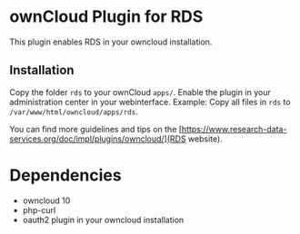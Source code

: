 
# ownCloud Plugin for RDS

This plugin enables RDS in your owncloud installation.

## Installation

Copy the folder `rds` to your ownCloud `apps/`. Enable the plugin in your administration center in your webinterface.
Example: Copy all files in `rds` to `/var/www/html/owncloud/apps/rds`.

You can find more guidelines and tips on the [https://www.research-data-services.org/doc/impl/plugins/owncloud/](RDS website).

# Dependencies

- owncloud 10
- php-curl
- oauth2 plugin in your owncloud installation
